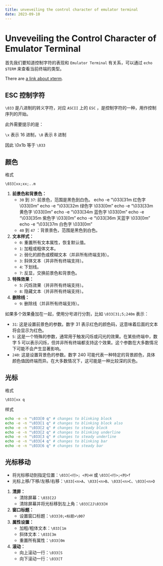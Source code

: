 ```yaml
---
title: unveveiling the control character of emulator terminal
date: 2023-09-10
---
```


# Unveveiling the Control Character of Emulator Terminal

首先我们要知道控制字符的表现和 `Emulator Terminal` 有关系，可以通过 `echo $TERM` 来查看当前终端的类型。

There are [a link about xterm](https://invisible-island.net/xterm/xterm.html).

## ESC 控制字符

`\033` 是八进制的转义字符，对应 `ASCII` 上的 `ESC` ，是控制字符的一种，用作控制序列的开始。

此外需要提示的是：

`\x` 表示 16 进制，`\0` 表示 8 进制

因此 \0x1b 等于 `\033`

## 颜色

格式

```
\033[xx;xx;..m
```

1. **前景色和背景色：**
   - `30` 到 `37`: 前景色，范围是黑色到白色。
     echo -e “\033[31m 红色字 \033[0m”
     echo -e “\033[32m 绿色字 \033[0m”
     echo -e “\033[33m 黄色字 \033[0m”
     echo -e “\033[34m 蓝色字 \033[0m”
     echo -e “\033[35m 紫色字 \033[0m”
     echo -e “\033[36m 天蓝字 \033[0m”
     echo -e “\033[37m 白色字 \033[0m”
   - `40` 到 `47` ：背景景色，范围是黑色到白色。
2. **文本样式：**
   - `0`: 重置所有文本属性，恢复默认值。
   - `1`: 加粗或粗体文本。
   - `2`: 弱化的颜色或模糊文本（并非所有终端支持）。
   - `3`: 斜体文本（并非所有终端支持）。
   - `4`: 下划线。
   - `7`: 反显，交换前景色和背景色。
3. **特殊效果：**
   - `5`: 闪烁效果（并非所有终端支持）。
   - `8`: 隐藏文本（并非所有终端支持）。
4. **删除线：**
   - `9`: 删除线（并非所有终端支持）。

如果多个效果叠加在一起，使用分号进行分割，比如 `\033[31;5;240m` 表示：

- `31`: 这是设置前景色的参数。数字 31 表示红色的颜色码，这意味着后面的文本将会显示为红色。
- `5`: 这是一个特殊的参数，通常用于触发闪烁或闪光的效果。在某些终端中，数字 5 可以表示闪烁，但并非所有终端都支持这个效果。这个参数在大多数情况下可能不会产生显著影响。
- `240`: 这是设置背景色的参数。数字 240 可能代表一种特定的背景颜色，具体颜色值因终端而异。在大多数情况下，这可能是一种比较深的灰色。

## 光标

格式

```
\033[xx q
```

样式

```sh
echo -e -n "\033[0 q" # changes to blinking block
echo -e -n "\033[1 q" # changes to blinking block also
echo -e -n "\033[2 q" # changes to steady block
echo -e -n "\033[2 q" # changes to blinking underline
echo -e -n "\033[3 q" # changes to steady underline
echo -e -n "\033[4 q" # changes to blinking bar
echo -e -n "\033[6 q" # changes to steady bar
```


## 光标移动

- 将光标移动到指定位置：`\033[<行>; <列>H` 或 `\033[<行>;<列>f`
- 光标上移/下移/左移/右移：`\033[<n>A`、`\033[<n>B`、`\033[<n>C`、`\033[<n>D`

1. **清屏：**
   - 清除屏幕：`\033[2J`
   - 清除屏幕并将光标移到左上角：`\033[2J\033[H`
2. **窗口标题：**
   - 设置窗口标题：`\033]0;<标题>\007`
3. **属性设置：**
   - 加粗/粗体文本：`\033[1m`
   - 斜体文本：`\033[3m`
   - 重置所有属性：`\033[0m`
4. **滚动：**
   - 向上滚动一行：`\033[S`
   - 向下滚动一行：`\033[T`